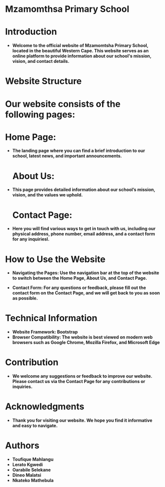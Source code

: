 

# Mzamomthsa Primary School 

# Introduction
- **Welcome to the official website of Mzamomtsha Primary School, located in the beautiful Western Cape. This website serves as an online platform to provide information about our school's mission, vision, and contact details.**

# Website Structure
# Our website consists of the following pages:
# Home Page: 
- **The landing page where you can find a brief introduction to our school, latest news, and important announcements.**
  # About Us: 
- **This page provides detailed information about our school’s mission, vision, and the values we uphold.**
  # Contact Page: 
- **Here you will find various ways to get in touch with us, including our physical address, phone number, email address, and a contact form for any inquiriesl.**


# How to Use the Website

- **Navigating the Pages: Use the navigation bar at the top of the website to switch between the Home Page, About Us, and Contact Page.**

- **Contact Form: For any questions or feedback, please fill out the contact form on the Contact Page, and we will get back to you as soon as possible.**
  
# Technical Information 
- **Website Framework: Bootstrap**
- **Browser Compatibility: The website is best viewed on modern web browsers such as Google Chrome, Mozilla Firefox, and Microsoft Edge**

# Contribution
- **We welcome any suggestions or feedback to improve our website. Please contact us via the Contact Page for any contributions or inquiries.**

# Acknowledgments
- **Thank you for visiting our website. We hope you find it informative and easy to navigate.**

# Authors
- **Toufique Mahlangu**
- **Lerato Kgwedi**
- **Oarabile Selekane**
- **Dineo Malatsi**
- **Nkateko Mathebula**

  
